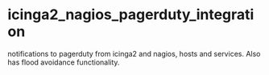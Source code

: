 # icinga2_nagios_pagerduty_integration
notifications to pagerduty from icinga2 and nagios, hosts and services. Also has flood avoidance functionality.
